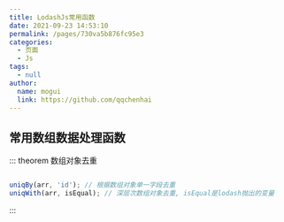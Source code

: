 ```yaml
---
title: LodashJs常用函数
date: 2021-09-23 14:53:10
permalink: /pages/730va5b876fc95e3
categories: 
  - 页面
  - Js
tags: 
  - null
author: 
  name: mogui
  link: https://github.com/qqchenhai
---
```


## 常用数组数据处理函数

::: theorem 数组对象去重

```js

uniqBy(arr, 'id'); // 根据数组对象单一字段去重
uniqWith(arr, isEqual); // 深层次数组对象去重, isEqual是lodash抛出的变量
```

:::
